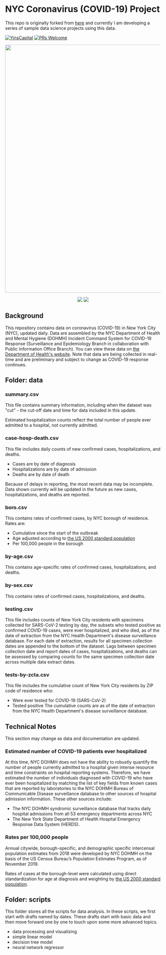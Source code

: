 # NYC Coronavirus (COVID-19) Project

This repo is originally forked from [here](https://github.com/NYCHealth/Coronavirus-data) and currently I am developing a series of sample data science projects using this data.

[![YinsCapital](https://cdn.rawgit.com/sindresorhus/awesome/d7305f38d29fed78fa85652e3a63e154dd8e8829/media/badge.svg)](https://yinscapital.com/research/)
[![PRs Welcome](https://img.shields.io/badge/PRs-welcome-brightgreen.svg?style=flat-square)](http://makeapullrequest.com)

<p align="center">
  <img width="800" src="https://github.com/yiqiao-yin/coronavirus-data/blob/master/figures/main-background.gif">
</p>
<p align="center">
	<img src="https://img.shields.io/badge/stars-30+-blue.svg"/>
	<img src="https://img.shields.io/badge/license-CC0-blue.svg"/>
</p>

## Background

This repository contains data on coronavirus (COVID-19) in New York City (NYC), updated daily. Data are assembled by the NYC Department of Health and Mental Hygiene (DOHMH) Incident Command System for COVID-19 Response (Surveillance and Epidemiology Branch in collaboration with Public Information Office Branch). You can view these data on [the Department of Health's website](https://www1.nyc.gov/site/doh/covid/covid-19-data.page). Note that data are  being collected in real-time and are preliminary and subject to change as COVID-19 response continues. 

## Folder: data

### summary.csv
This file contains summary information, including when the dataset was "cut" - the cut-off date and time for data included in this update. 

Estimated hospitalization counts reflect the total number of people ever admitted to a hospital, not currently admitted.

### case-hosp-death.csv
This file includes daily counts of new confirmed cases, hospitalizations, and deaths. 
- Cases are by date of diagnosis
- Hospitalizations are by date of admission 
- Deaths are by date of death

Because of delays in reporting, the most recent data may be incomplete. Data shown currently will be updated in the future as new cases, hospitalizations, and deaths are reported.


### boro.csv
This contains rates of confirmed cases, by NYC borough of residence. Rates are:
- Cumulative since the start of the outbreak
- Age adjusted according to [the US 2000 standard population](https://www.cdc.gov/nchs/data/statnt/statnt20.pdf)
- Per 100,000 people in the borough

### by-age.csv
This contains age-specific  rates of confirmed cases, hospitalizations, and deaths. 

### by-sex.csv
This contains rates of confirmed cases, hospitalizations, and deaths.

### testing.csv
This file includes counts of New York City residents with specimens collected for SARS-CoV-2 testing by day, the subsets who tested positive as confirmed COVID-19 cases, were ever hospitalized, and who died, as of the date of extraction from the NYC Health Department's disease surveillance database. For each date of extraction, results for all specimen collection dates are appended to the bottom of the dataset. Lags between specimen collection date and report dates of cases, hospitalizations, and deaths can be assessed by comparing counts for the same specimen collection date across multiple data extract dates.

### tests-by-zcta.csv
This file includes the cumulative count of New York City residents by ZIP code of residence who:
- Were ever tested for COVID-19 (SARS-CoV-2) 
- Tested positive
The cumulative counts are as of the date of extraction from the NYC Health Department's disease surveillance database.

## Technical Notes
This section may change as data and documentation are updated.

### Estimated number of COVID-19 patients ever hospitalized
At this time, NYC DOHMH does not have the ability to robustly quantify the number of people currently admitted to a hospital given intense resource and time constraints on hospital reporting systems. Therefore, we have estimated the number of individuals diagnosed with COVID-19 who have ever been hospitalized by matching the list of key fields from known cases that are reported by laboratories to the NYC DOHMH Bureau of Communicable Disease surveillance database to other sources of hospital admission information. These other sources include:
- The NYC DOHMH syndromic surveillance database that tracks daily hospital admissions from all 53 emergency departments across NYC  
- The New York State Department of Health Hospital Emergency Response Data System (HERDS). 

### Rates per 100,000 people
Annual citywide, borough-specific, and demographic specific intercensal population estimates from 2018 were developed by NYC DOHMH on the basis of the US Census Bureau’s Population Estimates Program, as of November 2019. 

Rates of cases at the borough-level were calculated using direct standardization for age at diagnosis and weighting by [the US 2000 standard population](https://www.cdc.gov/nchs/data/statnt/statnt20.pdf). 

## Folder: scripts

This folder stores all the scripts for data analysis. In these scripts, we first start with drafts named by dates. These drafts start with basic data and then move forward one by one to touch upon some more advanced topics.
- data processing and visualizing
- simple linear model
- decision tree model
- neural network regressor

